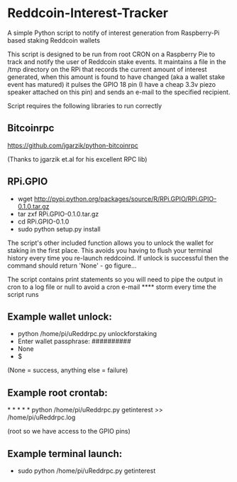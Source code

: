 Reddcoin-Interest-Tracker
=========================

A simple Python script to notify of interest generation from Raspberry-Pi based staking Reddcoin wallets

This script is designed to be run from root CRON on a Raspberry Pie to track and notify the user of Reddcoin stake events. 
It maintains a file in the /tmp directory on the RPi that records the current amount of interest generated, when this 
amount is found to have changed (aka a wallet stake event has matured) it pulses the GPIO 18 pin (I have a cheap 3.3v piezo 
speaker attached on this pin) and sends an e-mail to the specified recipient.

Script requires the following libraries to run correctly

Bitcoinrpc
----------

https://github.com/jgarzik/python-bitcoinrpc

(Thanks to jgarzik et.al for his excellent RPC lib)

RPi.GPIO
--------

* wget http://pypi.python.org/packages/source/R/RPi.GPIO/RPi.GPIO-0.1.0.tar.gz
* tar zxf RPi.GPIO-0.1.0.tar.gz
* cd RPi.GPIO-0.1.0
* sudo python setup.py install

The script's other included function allows you to unlock the wallet for staking in the first place. This avoids you having 
to flush your terminal history every time you re-launch reddcoind. If unlock is successful then the command should return
'None' - go figure...

The script contains print statements so you will need to pipe the output in cron to a log file or null to avoid a cron e-mail
**** storm every time the script runs

Example wallet unlock:
---------------------

* python /home/pi/uReddrpc.py unlockforstaking
* Enter wallet passphrase: ##########
* None
* $

(None = success, anything else = failure)

Example root crontab:
---------------------

\* * * * * python /home/pi/uReddrpc.py getinterest >> /home/pi/uReddrpc.log

(root so we have access to the GPIO pins)

Example terminal launch:
------------------------

* sudo python /home/pi/uReddrpc.py getinterest
